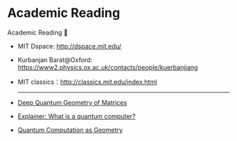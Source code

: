 # Academic Reading

Academic Reading 📖 

- MIT Dspace:   http://dspace.mit.edu/

- Kurbanjan Barat@Oxford: https://www2.physics.ox.ac.uk/contacts/people/kuerbanjiang

- MIT classics：http://classics.mit.edu/index.html

  ------

  

- [Deep Quantum Geometry of Matrices](https://journals.aps.org/prx/abstract/10.1103/PhysRevX.10.011069)

- [Explainer: What is a quantum computer?](https://www.technologyreview.com/s/612844/what-is-quantum-computing/?truid=8e7dffdbed4ddcaab0e503c68aa0aaab&utm_source=weekend_reads&utm_medium=email&utm_campaign=weekend_reads.unpaid.engagement)

- [Quantum Computation as Geometry](https://science.sciencemag.org/content/311/5764/1133)

